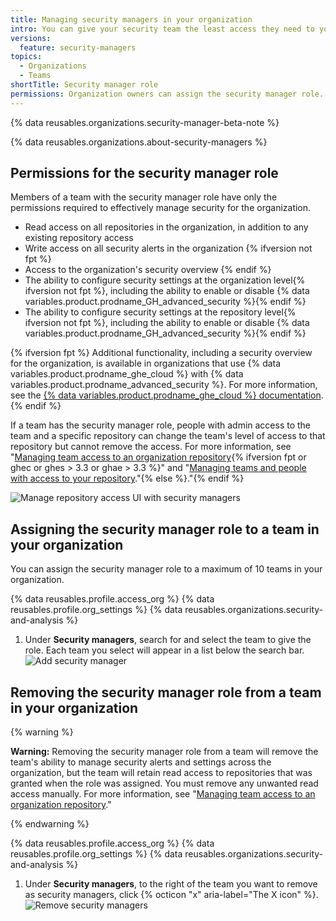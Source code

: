 ```yaml
---
title: Managing security managers in your organization
intro: You can give your security team the least access they need to your organization by assigning a team to the security manager role.
versions:
  feature: security-managers
topics:
  - Organizations
  - Teams
shortTitle: Security manager role
permissions: Organization owners can assign the security manager role.
---
```


{% data reusables.organizations.security-manager-beta-note %}

{% data reusables.organizations.about-security-managers %}

## Permissions for the security manager role

Members of a team with the security manager role have only the permissions required to effectively manage security for the organization.

- Read access on all repositories in the organization, in addition to any existing repository access
- Write access on all security alerts in the organization {% ifversion not fpt %}
- Access to the organization's security overview {% endif %}
- The ability to configure security settings at the organization level{% ifversion not fpt %}, including the ability to enable or disable {% data variables.product.prodname_GH_advanced_security %}{% endif %}
- The ability to configure security settings at the repository level{% ifversion not fpt %}, including the ability to enable or disable {% data variables.product.prodname_GH_advanced_security %}{% endif %}

{% ifversion fpt %}
Additional functionality, including a security overview for the organization, is available in organizations that use {% data variables.product.prodname_ghe_cloud %} with {% data variables.product.prodname_advanced_security %}. For more information, see the [{% data variables.product.prodname_ghe_cloud %} documentation](/enterprise-cloud@latest/organizations/managing-peoples-access-to-your-organization-with-roles/managing-security-managers-in-your-organization).
{% endif %}

If a team has the security manager role, people with admin access to the team and a specific repository can change the team's level of access to that repository but cannot remove the access. For more information, see "[Managing team access to an organization repository](/organizations/managing-access-to-your-organizations-repositories/managing-team-access-to-an-organization-repository){% ifversion fpt or ghec or ghes > 3.3 or ghae > 3.3 %}" and "[Managing teams and people with access to your repository](/repositories/managing-your-repositories-settings-and-features/managing-repository-settings/managing-teams-and-people-with-access-to-your-repository)."{% else %}."{% endif %}

  ![Manage repository access UI with security managers](/assets/images/help/organizations/repo-access-security-managers.png)

## Assigning the security manager role to a team in your organization
You can assign the security manager role to a maximum of 10 teams in your organization.

{% data reusables.profile.access_org %}
{% data reusables.profile.org_settings %}
{% data reusables.organizations.security-and-analysis %}
1. Under **Security managers**, search for and select the team to give the role. Each team you select will appear in a list below the search bar. 
  ![Add security manager](/assets/images/help/organizations/add-security-managers.png)
## Removing the security manager role from a team in your organization

{% warning %}

**Warning:** Removing the security manager role from a team will remove the team's ability to manage security alerts and settings across the organization, but the team will retain read access to repositories that was granted when the role was assigned. You must remove any unwanted read access manually. For more information, see "[Managing team access to an organization repository](/organizations/managing-access-to-your-organizations-repositories/managing-team-access-to-an-organization-repository#removing-a-teams-access-to-a-repository)."

{% endwarning %}

{% data reusables.profile.access_org %}
{% data reusables.profile.org_settings %}
{% data reusables.organizations.security-and-analysis %}
1. Under **Security managers**, to the right of the team you want to remove as security managers, click {% octicon "x" aria-label="The X icon" %}.
  ![Remove security managers](/assets/images/help/organizations/remove-security-managers.png)
